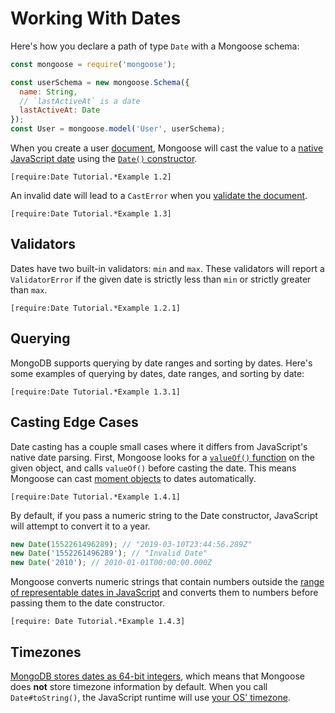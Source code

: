 # Working With Dates

Here's how you declare a path of type `Date` with a Mongoose schema:

```javascript
const mongoose = require('mongoose');

const userSchema = new mongoose.Schema({
  name: String,
  // `lastActiveAt` is a date
  lastActiveAt: Date
});
const User = mongoose.model('User', userSchema);
```

When you create a user [document](../documents.html), Mongoose will cast
the value to a [native JavaScript date](https://developer.mozilla.org/en-US/docs/Web/JavaScript/Reference/Global_Objects/Date)
using the [`Date()` constructor](https://developer.mozilla.org/en-US/docs/Web/JavaScript/Reference/Global_Objects/Date#Syntax).

```acquit
[require:Date Tutorial.*Example 1.2]
```

An invalid date will lead to a `CastError` when you [validate the document](../validation.html).

```acquit
[require:Date Tutorial.*Example 1.3]
```

## Validators

Dates have two built-in validators: `min` and `max`. These validators will
report a `ValidatorError` if the given date is strictly less than `min` or
strictly greater than `max`.

```acquit
[require:Date Tutorial.*Example 1.2.1]
```

## Querying

MongoDB supports querying by date ranges and sorting by dates. Here's some
examples of querying by dates, date ranges, and sorting by date:

```acquit
[require:Date Tutorial.*Example 1.3.1]
```

## Casting Edge Cases

Date casting has a couple small cases where it differs from JavaScript's 
native date parsing. First, Mongoose looks for a [`valueOf()` function](https://www.w3schools.com/jsref/jsref_valueof_string.asp) on the given object,
and calls `valueOf()` before casting the date. This means Mongoose can cast
[moment objects](http://npmjs.com/package/moment) to dates automatically.

```acquit
[require:Date Tutorial.*Example 1.4.1]
```

By default, if you pass a numeric
string to the Date constructor, JavaScript will attempt to convert it to a
year.

```javascript
new Date(1552261496289); // "2019-03-10T23:44:56.289Z"
new Date('1552261496289'); // "Invalid Date"
new Date('2010'); // 2010-01-01T00:00:00.000Z
```

Mongoose converts numeric strings that contain numbers outside the [range of representable dates in JavaScript](https://stackoverflow.com/questions/11526504/minimum-and-maximum-date) and converts them to numbers before passing them to the date constructor.

```acquit
[require: Date Tutorial.*Example 1.4.3]
```

## Timezones

[MongoDB stores dates as 64-bit integers](http://bsonspec.org/spec.html), which
means that Mongoose does **not** store timezone information by default. When
you call `Date#toString()`, the JavaScript runtime will use [your OS' timezone](https://developer.mozilla.org/en-US/docs/Web/JavaScript/Reference/Global_Objects/Date/getTimezoneOffset).

